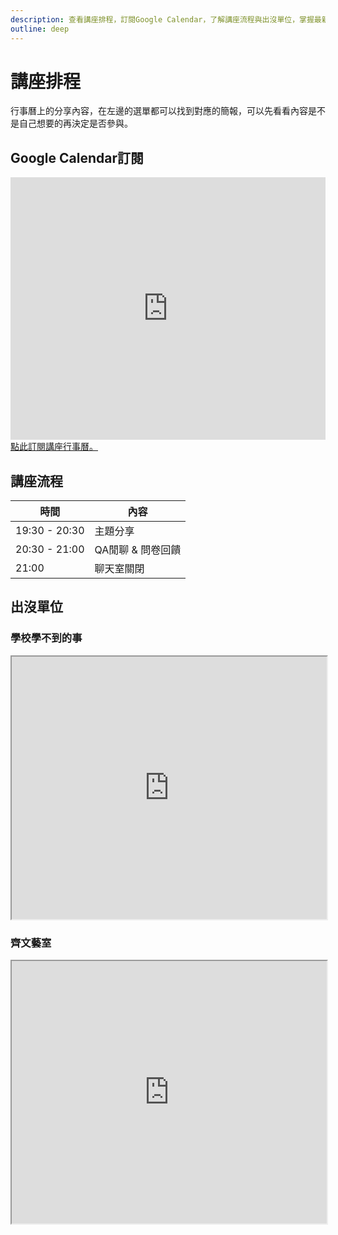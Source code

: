 ```yaml
---
description: 查看講座排程，訂閱Google Calendar，了解講座流程與出沒單位，掌握最新活動資訊，隨時隨地參與精彩內容。
outline: deep
---
```


# 講座排程

行事曆上的分享內容，在左邊的選單都可以找到對應的簡報，可以先看看內容是不是自己想要的再決定是否參與。

## Google Calendar訂閱

<ClientOnly>
    <iframe src="https://calendar.google.com/calendar/embed?height=600&wkst=2&bgcolor=%23ffffff&ctz=Asia%2FTaipei&showPrint=0&showDate=1&showTabs=0&showCalendars=0&showTz=0&showTitle=0&hl=zh_TW&src=ZTlkYmE0YWQyYTBhNzEyZjgwMDZhZmE3NWI1NTM5MjllMjg2MWJjYmU1MTFlNmMzYzEyNWU2YTcwMmQ3NzNkZEBncm91cC5jYWxlbmRhci5nb29nbGUuY29t&src=emgtdHcudGFpd2FuI2hvbGlkYXlAZ3JvdXAudi5jYWxlbmRhci5nb29nbGUuY29t&color=%23E4C441&color=%234285F4" style="border-width:0" width="100%" height="420" frameborder="0" scrolling="no"></iframe>
</ClientOnly>
<a href="https://calendar.google.com/calendar/u/0?cid=ZTlkYmE0YWQyYTBhNzEyZjgwMDZhZmE3NWI1NTM5MjllMjg2MWJjYmU1MTFlNmMzYzEyNWU2YTcwMmQ3NzNkZEBncm91cC5jYWxlbmRhci5nb29nbGUuY29t" target="_blank">點此訂閱講座行事曆。</a>

## 講座流程

<table>
    <thead>
        <tr>
            <th>時間</th>
            <th>內容</th>
        </tr>
    </thead>
    <tbody>
        <tr>
            <td>
                19:30 - 20:30
            </td>
            <td>主題分享</td>
        </tr>
        <tr>
            <td>
                20:30 - 21:00
            </td>
            <td>QA閒聊 & 問卷回饋</td>
        </tr>
        <tr>
            <td>
                21:00
            </td>
            <td>聊天室關閉</td>
        </tr>
    </tbody>
</table>

## 出沒單位

### 學校學不到的事

<iframe src="https://www.accupass.com/organizer/detail/1907301409538062502000" width="100%" height="420px"></iframe>

### 齊文藝室

<iframe src="https://thesingularity.tw/top-page/" width="100%" height="420px"></iframe>

<style lang="scss" scoped>
iframe {
    background: white;
}
.schedule__image {
    width: 100%;
}
</style>